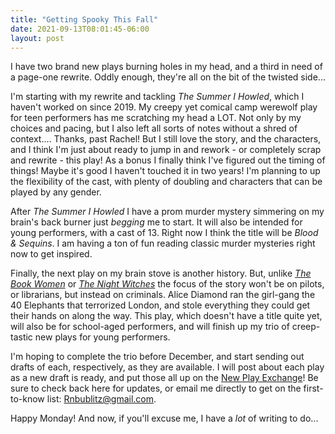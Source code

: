 ```yaml
---
title: "Getting Spooky This Fall"
date: 2021-09-13T08:01:45-06:00
layout: post
---
```


I have two brand new plays burning holes in my head, and a third in need of a page-one rewrite. Oddly enough, they're all on the bit of the twisted side...

I'm starting with my rewrite and tackling *The Summer I Howled*, which I haven't worked on since 2019. My creepy yet comical camp werewolf play for teen performers has me scratching my head a LOT. Not only by my choices and pacing, but I also left all sorts of notes without a shred of context.... Thanks, past Rachel! But I still love the story, and the characters, and I think I'm just about ready to jump in and rework - or completely scrap and rewrite - this play! As a bonus I finally think I've figured out the timing of things! Maybe it's good I haven't touched it in two years! I'm planning to up the flexibility of the cast, with plenty of doubling and characters that can be played by any gender.

After *The Summer I Howled* I have a prom murder mystery simmering on my brain's back burner just *begging* me to start. It will also be intended for young performers, with a cast of 13. Right now I think the title will be *Blood & Sequins*. I am having a ton of fun reading classic murder mysteries right now to get inspired.

Finally, the next play on my brain stove is another history. But, unlike [*The Book Women*](https://www.yourstagepartners.com/products/the-book-women) or [*The Night Witches*](https://www.dramaticpublishing.com/the-night-witches) the focus of the story won't be on pilots, or librarians, but instead on criminals. Alice Diamond ran the girl-gang the 40 Elephants that terrorized London, and stole everything they could get their hands on along the way. This play, which doesn't have a title quite yet, will also be for school-aged performers, and will finish up my trio of creep-tastic new plays for young performers.

I'm hoping to complete the trio before December, and start sending out drafts of each, respectively, as they are available. I will post about each play as a new draft is ready, and put those all up on the [New Play Exchange](https://newplayexchange.org/users/275/rachel-bublitz)! Be sure to check back here for updates, or email me directly to get on the first-to-know list: [Rnbublitz@gmail.com](mailto:rnbublitz@gmail.com).

Happy Monday! And now, if you'll excuse me, I have a *lot* of writing to do...

